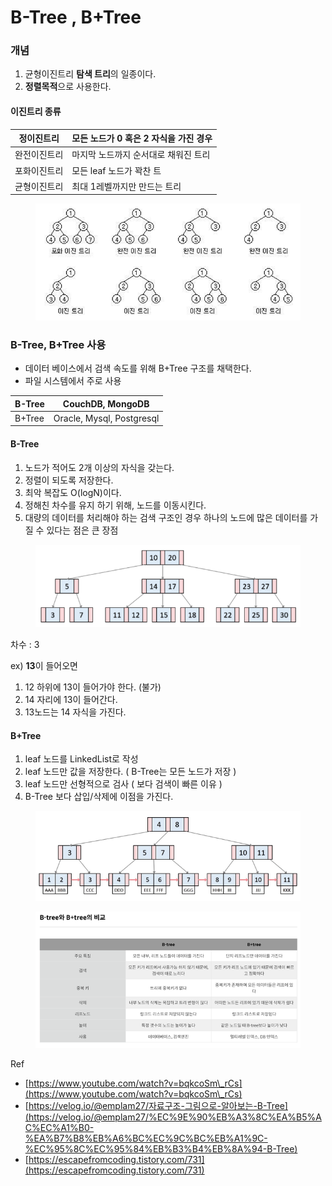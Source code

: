 # B-Tree , B+Tree

### 개념

1. 균형이진트리 **탐색 트리**의 일종이다.
2. **정렬목적**으로 사용한다.

#### 이진트리 종류

| 정이진트리  | 모든 노드가 0 혹은 2 자식을 가진 경우 |
| ------ | ----------------------- |
| 완전이진트리 | 마지막 노드까지 순서대로 채워진 트리    |
| 포화이진트리 | 모든 leaf 노드가 꽉찬 트        |
| 균형이진트리 | 최대 1레벨까지만 만드는 트리        |

<figure><img src="../../../.gitbook/assets/image (3).png" alt=""><figcaption></figcaption></figure>

### B-Tree, B+Tree 사용

* 데이터 베이스에서 검색 속도를 위해 B+Tree 구조를 채택한다.
* 파일 시스템에서 주로 사용

| B-Tree | CouchDB, MongoDB          |
| ------ | ------------------------- |
| B+Tree | Oracle, Mysql, Postgresql |

#### B-Tree

1. 노드가 적어도 2개 이상의 자식을 갖는다.
2. 정렬이 되도록 저장한다.
3. 최악 복잡도 O(logN)이다.
4. 정해친 차수를 유지 하기 위해, 노드를 이동시킨다.
5. 대량의 데이터를 처리해야 하는 검색 구조인 경우 하나의 노드에 많은 데이터를 가질 수 있다는 점은 큰 장점

<figure><img src="../../../.gitbook/assets/image (4).png" alt=""><figcaption></figcaption></figure>

차수 : 3

ex) **13**이 들어오면

1. 12 하위에 13이 들어가야 한다. (불가)
2. 14 자리에 13이 들어간다.
3. 13노드는 14 자식을 가진다.

#### B+Tree

1. leaf 노드를 LinkedList로 작성
2. leaf 노드만 값을 저장한다. ( B-Tree는 모든 노드가 저장 )
3. leaf 노드만 선형적으로 검사 ( 보다 검색이 빠른 이유 )
4. B-Tree 보다 삽입/삭제에 이점을 가진다.

<figure><img src="../../../.gitbook/assets/image (6).png" alt=""><figcaption></figcaption></figure>

<figure><img src="../../../.gitbook/assets/image (7).png" alt=""><figcaption></figcaption></figure>

Ref

* [https://www.youtube.com/watch?v=bqkcoSm\_rCs](https://www.youtube.com/watch?v=bqkcoSm\_rCs)
* [https://velog.io/@emplam27/자료구조-그림으로-알아보는-B-Tree](https://velog.io/@emplam27/%EC%9E%90%EB%A3%8C%EA%B5%AC%EC%A1%B0-%EA%B7%B8%EB%A6%BC%EC%9C%BC%EB%A1%9C-%EC%95%8C%EC%95%84%EB%B3%B4%EB%8A%94-B-Tree)
* [https://escapefromcoding.tistory.com/731](https://escapefromcoding.tistory.com/731)

